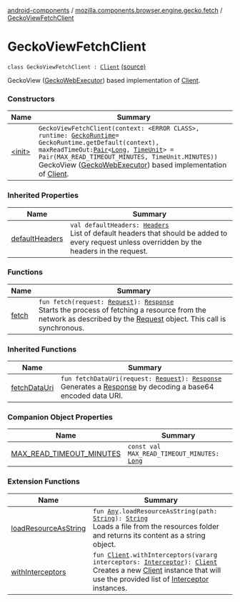 [android-components](../../index.md) / [mozilla.components.browser.engine.gecko.fetch](../index.md) / [GeckoViewFetchClient](./index.md)

# GeckoViewFetchClient

`class GeckoViewFetchClient : `[`Client`](../../mozilla.components.concept.fetch/-client/index.md) [(source)](https://github.com/mozilla-mobile/android-components/blob/master/components/browser/engine-gecko-beta/src/main/java/mozilla/components/browser/engine/gecko/fetch/GeckoViewFetchClient.kt#L32)

GeckoView ([GeckoWebExecutor](https://mozilla.github.io/geckoview/javadoc/mozilla-central/org/mozilla/geckoview/GeckoWebExecutor.html)) based implementation of [Client](../../mozilla.components.concept.fetch/-client/index.md).

### Constructors

| Name | Summary |
|---|---|
| [&lt;init&gt;](-init-.md) | `GeckoViewFetchClient(context: <ERROR CLASS>, runtime: `[`GeckoRuntime`](https://mozilla.github.io/geckoview/javadoc/mozilla-central/org/mozilla/geckoview/GeckoRuntime.html)` = GeckoRuntime.getDefault(context), maxReadTimeOut: `[`Pair`](https://kotlinlang.org/api/latest/jvm/stdlib/kotlin/-pair/index.html)`<`[`Long`](https://kotlinlang.org/api/latest/jvm/stdlib/kotlin/-long/index.html)`, `[`TimeUnit`](https://developer.android.com/reference/java/util/concurrent/TimeUnit.html)`> = Pair(MAX_READ_TIMEOUT_MINUTES, TimeUnit.MINUTES))`<br>GeckoView ([GeckoWebExecutor](https://mozilla.github.io/geckoview/javadoc/mozilla-central/org/mozilla/geckoview/GeckoWebExecutor.html)) based implementation of [Client](../../mozilla.components.concept.fetch/-client/index.md). |

### Inherited Properties

| Name | Summary |
|---|---|
| [defaultHeaders](../../mozilla.components.concept.fetch/-client/default-headers.md) | `val defaultHeaders: `[`Headers`](../../mozilla.components.concept.fetch/-headers/index.md)<br>List of default headers that should be added to every request unless overridden by the headers in the request. |

### Functions

| Name | Summary |
|---|---|
| [fetch](fetch.md) | `fun fetch(request: `[`Request`](../../mozilla.components.concept.fetch/-request/index.md)`): `[`Response`](../../mozilla.components.concept.fetch/-response/index.md)<br>Starts the process of fetching a resource from the network as described by the [Request](../../mozilla.components.concept.fetch/-request/index.md) object. This call is synchronous. |

### Inherited Functions

| Name | Summary |
|---|---|
| [fetchDataUri](../../mozilla.components.concept.fetch/-client/fetch-data-uri.md) | `fun fetchDataUri(request: `[`Request`](../../mozilla.components.concept.fetch/-request/index.md)`): `[`Response`](../../mozilla.components.concept.fetch/-response/index.md)<br>Generates a [Response](../../mozilla.components.concept.fetch/-response/index.md) by decoding a base64 encoded data URI. |

### Companion Object Properties

| Name | Summary |
|---|---|
| [MAX_READ_TIMEOUT_MINUTES](-m-a-x_-r-e-a-d_-t-i-m-e-o-u-t_-m-i-n-u-t-e-s.md) | `const val MAX_READ_TIMEOUT_MINUTES: `[`Long`](https://kotlinlang.org/api/latest/jvm/stdlib/kotlin/-long/index.html) |

### Extension Functions

| Name | Summary |
|---|---|
| [loadResourceAsString](../../mozilla.components.support.test.file/kotlin.-any/load-resource-as-string.md) | `fun `[`Any`](https://kotlinlang.org/api/latest/jvm/stdlib/kotlin/-any/index.html)`.loadResourceAsString(path: `[`String`](https://kotlinlang.org/api/latest/jvm/stdlib/kotlin/-string/index.html)`): `[`String`](https://kotlinlang.org/api/latest/jvm/stdlib/kotlin/-string/index.html)<br>Loads a file from the resources folder and returns its content as a string object. |
| [withInterceptors](../../mozilla.components.concept.fetch.interceptor/with-interceptors.md) | `fun `[`Client`](../../mozilla.components.concept.fetch/-client/index.md)`.withInterceptors(vararg interceptors: `[`Interceptor`](../../mozilla.components.concept.fetch.interceptor/-interceptor/index.md)`): `[`Client`](../../mozilla.components.concept.fetch/-client/index.md)<br>Creates a new [Client](../../mozilla.components.concept.fetch/-client/index.md) instance that will use the provided list of [Interceptor](../../mozilla.components.concept.fetch.interceptor/-interceptor/index.md) instances. |
